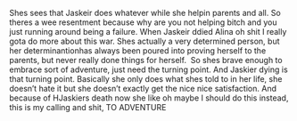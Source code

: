 Shes sees that Jaskeir does whatever while she helpin parents and all. So theres a wee resentment because why are you not helping bitch and you just running around being a failure. When Jaskeir ddied Alina oh shit I really gota do more about this war. Shes actually a very determined person, but her determinantionhas always been poured into proving herself to the parents, but never really done things for herself.  So shes brave enough to embrace sort of adventure, just need the turning point. And Jaskier dying is that turning point. Basically she only does what shes told to in her life, she doesn’t hate it but she doesn’t exactly get the nice nice satisfaction. And because of HJaskiers death now she like oh maybe I should do this instead, this is my calling and shit, TO ADVENTURE 